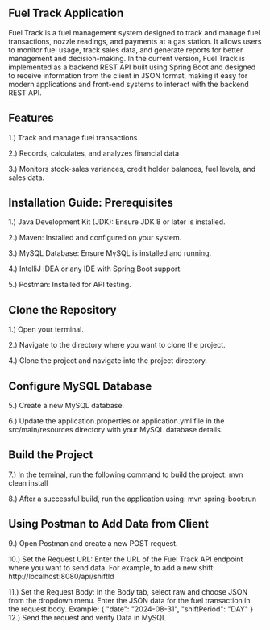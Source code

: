 ## Fuel Track Application


Fuel Track is a fuel management system designed to track and manage fuel transactions, nozzle readings, and payments at a gas station. It allows users to monitor fuel usage, track sales data, and generate reports for better management and decision-making. In the current version, Fuel Track is implemented as a backend REST API built using Spring Boot and designed to receive information from the client in JSON format, making it easy for modern applications and front-end systems to interact with the backend REST API.

## Features

1.) Track and manage fuel transactions

2.) Records, calculates, and analyzes financial data

3.) Monitors stock-sales variances, credit holder balances, fuel levels, and sales data.


## Installation Guide: Prerequisites

1.) Java Development Kit (JDK): Ensure JDK 8 or later is installed.

2.) Maven: Installed and configured on your system.

3.) MySQL Database: Ensure MySQL is installed and running.

4.) IntelliJ IDEA or any IDE with Spring Boot support.

5.) Postman: Installed for API testing.


## Clone the Repository

1.) Open your terminal.

2.) Navigate to the directory where you want to clone the project.

4.) Clone the project and navigate into the project directory.


## Configure MySQL Database

5.) Create a new MySQL database.

6.) Update the application.properties or application.yml file in the src/main/resources directory with your MySQL database details.


## Build the Project

7.) In the terminal, run the following command to build the project: mvn clean install

8.) After a successful build, run the application using: mvn spring-boot:run


## Using Postman to Add Data from Client

9.) Open Postman and create a new POST request.

10.) Set the Request URL: Enter the URL of the Fuel Track API endpoint where you want to send data. For example, to add a new shift: http://localhost:8080/api/shiftId

11.) Set the Request Body: In the Body tab, select raw and choose JSON from the dropdown menu. Enter the JSON data for the fuel transaction in the request body. Example:
      { "date": "2024-08-31", 
        "shiftPeriod": "DAY"
      }
12.) Send the request and verify Data in MySQL

